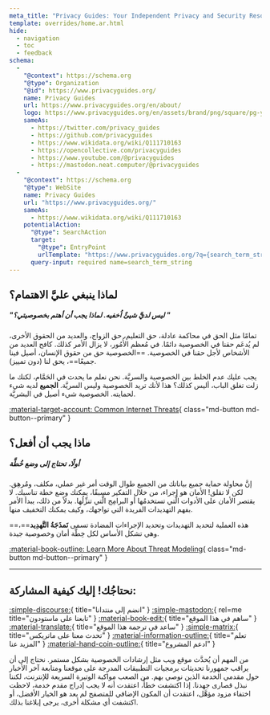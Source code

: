 ```yaml
---
meta_title: "Privacy Guides: Your Independent Privacy and Security Resource"
template: overrides/home.ar.html
hide:
  - navigation
  - toc
  - feedback
schema:
  - 
    "@context": https://schema.org
    "@type": Organization
    "@id": https://www.privacyguides.org/
    name: Privacy Guides
    url: https://www.privacyguides.org/en/about/
    logo: https://www.privacyguides.org/en/assets/brand/png/square/pg-yellow.png
    sameAs:
      - https://twitter.com/privacy_guides
      - https://github.com/privacyguides
      - https://www.wikidata.org/wiki/Q111710163
      - https://opencollective.com/privacyguides
      - https://www.youtube.com/@privacyguides
      - https://mastodon.neat.computer/@privacyguides
  - 
    "@context": https://schema.org
    "@type": WebSite
    name: Privacy Guides
    url: "https://www.privacyguides.org/"
    sameAs:
      - https://www.wikidata.org/wiki/Q111710163
    potentialAction:
      "@type": SearchAction
      target:
        "@type": EntryPoint
        urlTemplate: "https://www.privacyguides.org/?q={search_term_string}"
      query-input: required name=search_term_string
---
```


<!-- markdownlint-disable-next-line -->
## لماذا ينبغي عليَّ الاهتمام؟

##### "ليس لديَّ شيئٌ اُخفيه. لماذا يجب أن أهتم بخصوصيتي؟ "

تمامًا مثل الحق في محاكمة عادلة، حق التعليم، حق الزواج، والعديد من الحقوق الأخرى، لم يُدعَم حقنا في الخصوصية دائمًا. في مُعظم الأُمُور، لا يزال الأمر كذلك. كافح العديد من الأشخاص لأجل حقنا في الخصوصية. ==الخصوصية حق من حقوق الإنسان، أصيل فينا جميعًا==، يحق لنا (دون تمييز).

يجب عليك عدم الخلط بين الخصوصية والسريَّة. نحن نعلم ما يحدث في الحَمَّام، لكنك ما زلت تغلق الباب، أليس كذلك؟ هذا لأنك تريد الخصوصية وليس السريَّة. **الجميع** لديه شيء لحمايته. الخصوصية شيء أصيل في البشريَّة.

[:material-target-account: Common Internet Threats](basics/common-threats.md){ class="md-button md-button--primary" }

## ماذا يجب أن أفعل؟

##### أولًا، تحتاج إلى وضع خُطَّة

إنَّ محاولة حماية جميع بياناتك من الجميع طوال الوقت أمر غير عملي، مكلف، ومُرهِق. لكن لا تقلق! الأمان هو إجراء، من خلال التفكير مسبقًا، يمكنك وضع خطة تناسبك. لا يقتصر الأمان على الأدوات الَّتي تستخدمُها أو البرامِج الَّتي تنزِّلُها. بدلاً من ذلك، يبدأ الأمر بفهم التهديدات الفريدة التي تواجهك، وكيف يمكنك التخفيف منها.

==هذه العملية لتحديد التهديدات وتحديد الإجراءات المضادة تسمى **نَمذَجَةُ التَّهدِيد**==، وهي تشكل الأساس لكل خِطَّة أمان وخصوصية جيدة.

[:material-book-outline: Learn More About Threat Modeling](basics/threat-modeling.md){ class="md-button md-button--primary" }

---

## نحتاجُك! إليك كيفية المشاركة:

[:simple-discourse:](https://discuss.privacyguides.net/){ title="انضم إلى منتدانا" }
[:simple-mastodon:](https://mastodon.neat.computer/@privacyguides){ rel=me title="تابعنا على ماستودون" }
[:material-book-edit:](https://github.com/privacyguides/privacyguides.org){ title="ساهم في هذا الموقع" }
[:material-translate:](https://matrix.to/#/#pg-i18n:aragon.sh){ title="ساعد في ترجمة هذا الموقع" }
[:simple-matrix:](https://matrix.to/#/#privacyguides:matrix.org){ title="تحدث معنا على ماتريكس" }
[:material-information-outline:](about/index.md){ title="تعلم المزيد عنا" }
[:material-hand-coin-outline:](about/donate.md){ title="ادعم المشروع" }

من المهم أن يُحدَّث موقع ويب مثل إرشادات الخصوصية بشكل مستمر. نحتاج إلى أن يراقب جمهورنا تحديثات برمجيات التطبيقات المدرجة على موقعنا ومتابعة آخر الأخبار حول مقدمي الخدمة الذين نوصي بهم. من الصعب مواكبة الوتيرة السريعة للإنترنت، لكننا نبذل قصارى جهدنا. إذا اكتشفت خطأً، اعتقدت أنه لا يجب إدراج مقدم خدمة، لاحظت اختفاء مزود مؤهَّل، اعتقدت أن المكون الإضافي للمتصفح لم يعد هو الخيار الأفضل، أو اكتشفت أي مشكلة أخرى، يرجى إبلاغنا بذلك.
